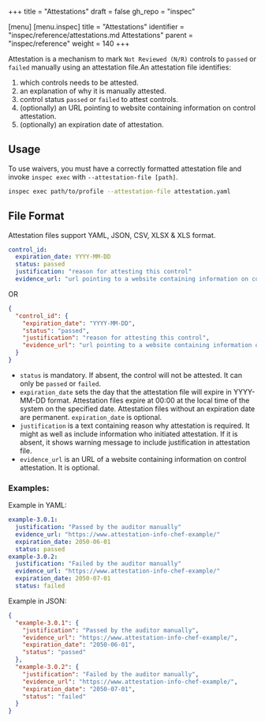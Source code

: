 +++
title = "Attestations"
draft = false
gh_repo = "inspec"

[menu]
  [menu.inspec]
    title = "Attestations"
    identifier = "inspec/reference/attestations.md Attestations"
    parent = "inspec/reference"
    weight = 140
+++

Attestation is a mechanism to mark `Not Reviewed (N/R)` controls to `passed` or `failed` manually using an attestation file.An attestation file identifies:

1. which controls needs to be attested.
2. an explanation of why it is manually attested.
3. control status `passed` or `failed` to attest controls.
3. (optionally) an URL pointing to website containing information on control attestation.
4. (optionally) an expiration date of attestation.

## Usage

To use waivers, you must have a correctly formatted attestation file and
invoke `inspec exec` with `--attestation-file [path]`.

```bash
inspec exec path/to/profile --attestation-file attestation.yaml
```

## File Format

Attestation files support YAML, JSON, CSV, XLSX & XLS format.

```yaml
control_id:
  expiration_date: YYYY-MM-DD
  status: passed
  justification: "reason for attesting this control"
  evidence_url: "url pointing to a website containing information on control attestation"
```

OR

```json
{
  "control_id": {
    "expiration_date": "YYYY-MM-DD",
    "status": "passed",
    "justification": "reason for attesting this control",
    "evidence_url": "url pointing to a website containing information on control attestation"
  }
}
```

- `status` is mandatory. If absent, the control will not be attested. It can only be `passed` or `failed`.
- `expiration_date` sets the day that the attestation file will expire in YYYY-MM-DD format. Attestation files expire at 00:00 at the local time of the system on the specified date. Attestation files without an expiration date are permanent. `expiration_date` is optional.
- `justification` is a text containing reason why attestation is required. It might as well as include information who initiated attestation. If it is absent, it shows warning message to include justification in attestation file.
- `evidence_url` is an URL of a website containing information on control attestation. It is optional.

### Examples:

Example in YAML:

```yaml
example-3.0.1:
  justification: "Passed by the auditor manually"
  evidence_url: "https://www.attestation-info-chef-example/"
  expiration_date: 2050-06-01
  status: passed
example-3.0.2:
  justification: "Failed by the auditor manually"
  evidence_url: "https://www.attestation-info-chef-example/"
  expiration_date: 2050-07-01
  status: failed
```

Example in JSON:

```json
{
  "example-3.0.1": {
    "justification": "Passed by the auditor manually",
    "evidence_url": "https://www.attestation-info-chef-example/",
    "expiration_date": "2050-06-01",
    "status": "passed"
  },
  "example-3.0.2": {
    "justification": "Failed by the auditor manually",
    "evidence_url": "https://www.attestation-info-chef-example/",
    "expiration_date": "2050-07-01",
    "status": "failed"
  }
}
```
